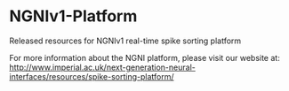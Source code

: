 # NGNIv1-Platform
Released resources for NGNIv1 real-time spike sorting platform

For more information about the NGNI platform, please visit our website at: 
http://www.imperial.ac.uk/next-generation-neural-interfaces/resources/spike-sorting-platform/ 

